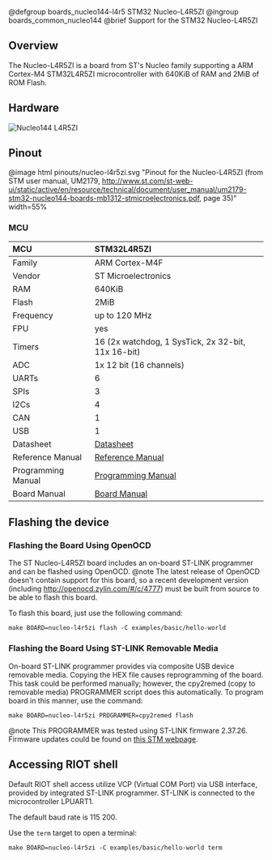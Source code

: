 @defgroup    boards_nucleo144-l4r5 STM32 Nucleo-L4R5ZI
@ingroup     boards_common_nucleo144
@brief       Support for the STM32 Nucleo-L4R5ZI

## Overview

The Nucleo-L4R5ZI is a board from ST's Nucleo family supporting a ARM Cortex-M4
STM32L4R5ZI microcontroller with 640KiB of RAM and 2MiB of ROM Flash.

## Hardware

![Nucleo144 L4R5ZI](https://www.st.com/bin/ecommerce/api/image.PF264781.en.feature-description-include-personalized-no-cpn-large.jpg)

## Pinout

@image html pinouts/nucleo-l4r5zi.svg "Pinout for the Nucleo-L4R5ZI (from STM user manual, UM2179, http://www.st.com/st-web-ui/static/active/en/resource/technical/document/user_manual/um2179-stm32-nucleo144-boards-mb1312-stmicroelectronics.pdf, page 35)" width=55%

### MCU

| MCU          | STM32L4R5ZI                                        |
|:-------------|:---------------------------------------------------|
| Family       | ARM Cortex-M4F                                     |
| Vendor       | ST Microelectronics                                |
| RAM          | 640KiB                                             |
| Flash        | 2MiB                                               |
| Frequency    | up to 120 MHz                                      |
| FPU          | yes                                                |
| Timers       | 16 (2x watchdog, 1 SysTick, 2x 32-bit, 11x 16-bit) |
| ADC          | 1x 12 bit (16 channels)                            |
| UARTs        | 6                                                  |
| SPIs         | 3                                                  |
| I2Cs         | 4                                                  |
| CAN          | 1                                                  |
| USB          | 1                                                  |
| Datasheet    | [Datasheet](https://www.st.com/resource/en/datasheet/stm32l4r5zi.pdf)|
| Reference Manual | [Reference Manual](https://www.st.com/resource/en/reference_manual/rm0432-stm32l4-series-advanced-armbased-32bit-mcus-stmicroelectronics.pdf)|
| Programming Manual | [Programming Manual](https://www.st.com/resource/en/programming_manual/pm0214-stm32-cortexm4-mcus-and-mpus-programming-manual-stmicroelectronics.pdf)|
| Board Manual | [Board Manual](http://www.st.com/st-web-ui/static/active/en/resource/technical/document/user_manual/um2179-stm32-nucleo144-boards-mb1312-stmicroelectronics.pdf)|

## Flashing the device

### Flashing the Board Using OpenOCD

The ST Nucleo-L4R5ZI board includes an on-board ST-LINK programmer and can be
flashed using OpenOCD.
@note The latest release of OpenOCD doesn't contain support for this board,
so a recent development version (including  http://openocd.zylin.com/#/c/4777)
must be built from source to be able to flash this board.

To flash this board, just use the following command:

```
make BOARD=nucleo-l4r5zi flash -C examples/basic/hello-world
```

### Flashing the Board Using ST-LINK Removable Media

On-board ST-LINK programmer provides via composite USB device removable media.
Copying the HEX file causes reprogramming of the board. This task
could be performed manually; however, the cpy2remed (copy to removable
media) PROGRAMMER script does this automatically. To program board in
this manner, use the command:
```
make BOARD=nucleo-l4r5zi PROGRAMMER=cpy2remed flash
```
@note This PROGRAMMER was tested using ST-LINK firmware 2.37.26. Firmware updates
could be found on [this STM webpage](https://www.st.com/en/development-tools/stsw-link007.html).

## Accessing RIOT shell

Default RIOT shell access utilize VCP (Virtual COM Port) via USB interface,
provided by integrated ST-LINK programmer. ST-LINK is connected to the
microcontroller LPUART1.

The default baud rate is 115 200.

Use the `term` target to open a terminal:

    make BOARD=nucleo-l4r5zi -C examples/basic/hello-world term
